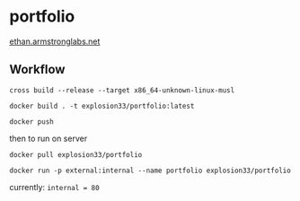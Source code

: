 # portfolio

[ethan.armstronglabs.net](https://ethan.armstronglabs.net)

## Workflow

```cross build --release --target x86_64-unknown-linux-musl```

```docker build . -t explosion33/portfolio:latest```

```docker push```

then to run on server

```docker pull explosion33/portfolio```

```docker run -p external:internal --name portfolio explosion33/portfolio```

currently: `internal = 80`
